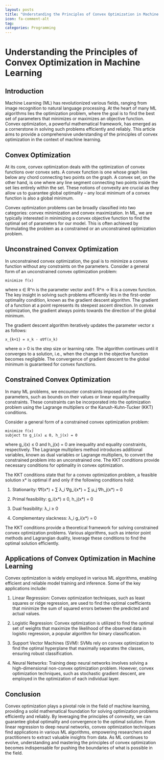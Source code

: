 ```yaml
---
layout: posts
title: "Understanding the Principles of Convex Optimization in Machine Learning"
icon: fa-comment-alt
tag:      
categories: Programming
---
```



# Understanding the Principles of Convex Optimization in Machine Learning

## Introduction

Machine Learning (ML) has revolutionized various fields, ranging from image recognition to natural language processing. At the heart of many ML algorithms lies the optimization problem, where the goal is to find the best set of parameters that minimizes or maximizes an objective function. Convex optimization, a powerful mathematical framework, has emerged as a cornerstone in solving such problems efficiently and reliably. This article aims to provide a comprehensive understanding of the principles of convex optimization in the context of machine learning.

## Convex Optimization

At its core, convex optimization deals with the optimization of convex functions over convex sets. A convex function is one whose graph lies below any chord connecting two points on the graph. A convex set, on the other hand, is one where any line segment connecting two points inside the set lies entirely within the set. These notions of convexity are crucial as they allow us to guarantee global optimality – any local minimum of a convex function is also a global minimum.

Convex optimization problems can be broadly classified into two categories: convex minimization and convex maximization. In ML, we are typically interested in minimizing a convex objective function to find the optimal set of parameters for our model. This is often achieved by formulating the problem as a constrained or an unconstrained optimization problem.

## Unconstrained Convex Optimization

In unconstrained convex optimization, the goal is to minimize a convex function without any constraints on the parameters. Consider a general form of an unconstrained convex optimization problem:

```
minimize f(x)
```

where x ∈ R^n is the parameter vector and f: R^n → R is a convex function. The key insight in solving such problems efficiently lies in the first-order optimality condition, known as the gradient descent algorithm. The gradient of a function at a point represents its steepest ascent direction. In convex optimization, the gradient always points towards the direction of the global minimum.

The gradient descent algorithm iteratively updates the parameter vector x as follows:

```
x_{k+1} = x_k - α∇f(x_k)
```

where α > 0 is the step size or learning rate. The algorithm continues until it converges to a solution, i.e., when the change in the objective function becomes negligible. The convergence of gradient descent to the global minimum is guaranteed for convex functions.

## Constrained Convex Optimization

In many ML problems, we encounter constraints imposed on the parameters, such as bounds on their values or linear equality/inequality constraints. These constraints can be incorporated into the optimization problem using the Lagrange multipliers or the Karush-Kuhn-Tucker (KKT) conditions.

Consider a general form of a constrained convex optimization problem:

```
minimize f(x)
subject to g_i(x) ≤ 0, h_j(x) = 0
```

where g_i(x) ≤ 0 and h_j(x) = 0 are inequality and equality constraints, respectively. The Lagrange multipliers method introduces additional variables, known as dual variables or Lagrange multipliers, to convert the constrained problem into an unconstrained one. The KKT conditions provide necessary conditions for optimality in convex optimization.

The KKT conditions state that for a convex optimization problem, a feasible solution x* is optimal if and only if the following conditions hold:

1. Stationarity: ∇f(x*) + ∑ λ_i ∇g_i(x*) + ∑ μ_j ∇h_j(x*) = 0

2. Primal feasibility: g_i(x*) ≤ 0, h_j(x*) = 0

3. Dual feasibility: λ_i ≥ 0

4. Complementary slackness: λ_i g_i(x*) = 0

The KKT conditions provide a theoretical framework for solving constrained convex optimization problems. Various algorithms, such as interior point methods and Lagrangian duality, leverage these conditions to find the optimal solution efficiently.

## Applications of Convex Optimization in Machine Learning

Convex optimization is widely employed in various ML algorithms, enabling efficient and reliable model training and inference. Some of the key applications include:

1. Linear Regression: Convex optimization techniques, such as least squares or ridge regression, are used to find the optimal coefficients that minimize the sum of squared errors between the predicted and actual values.

2. Logistic Regression: Convex optimization is utilized to find the optimal set of weights that maximize the likelihood of the observed data in logistic regression, a popular algorithm for binary classification.

3. Support Vector Machines (SVM): SVMs rely on convex optimization to find the optimal hyperplane that maximally separates the classes, ensuring robust classification.

4. Neural Networks: Training deep neural networks involves solving a high-dimensional non-convex optimization problem. However, convex optimization techniques, such as stochastic gradient descent, are employed in the optimization of each individual layer.

## Conclusion

Convex optimization plays a pivotal role in the field of machine learning, providing a solid mathematical foundation for solving optimization problems efficiently and reliably. By leveraging the principles of convexity, we can guarantee global optimality and convergence to the optimal solution. From linear regression to deep neural networks, convex optimization techniques find applications in various ML algorithms, empowering researchers and practitioners to extract valuable insights from data. As ML continues to evolve, understanding and mastering the principles of convex optimization becomes indispensable for pushing the boundaries of what is possible in the field.